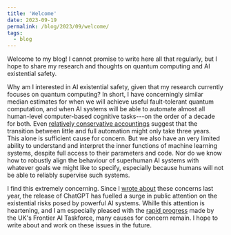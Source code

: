 ```yaml
---
title: 'Welcome'
date: 2023-09-19
permalink: /blog/2023/09/welcome/
tags:
  - blog
---
```


Welcome to my blog! I cannot promise to write here all that regularly, but I hope to share my research and thoughts on quantum computing and AI existential safety.

Why am I interested in AI existential safety, given that my research currently focuses on quantum computing?
In short, I have concerningly similar median estimates for when we will achieve useful fault-tolerant quantum computation, and when AI systems will be able to automate almost all human-level computer-based cognitive tasks---on the order of a decade for both.
Even [relatively conservative accountings](https://www.openphilanthropy.org/research/what-a-compute-centric-framework-says-about-takeoff-speeds/) suggest that the transition between little and full automation might only take three years.
This alone is sufficient cause for concern.
But we also have an very limited ability to understand and interpret the inner functions of machine learning systems, despite full access to their parameters and code.
Nor do we know how to robustly align the behaviour of superhuman AI systems with whatever goals we might like to specify, especially because humans will not be able to reliably supervise such systems.

I find this extremely concerning.
Since I [wrote about](https://honisoit.com/2022/10/the-risks-posed-by-artificial-intelligence-demand-serious-consideration/) these concerns last year, the release of ChatGPT has fuelled a surge in public attention on the existential risks posed by powerful AI systems.
Whille this attention is heartening, and I am especially pleased with the [rapid progress](https://www.gov.uk/government/publications/frontier-ai-taskforce-first-progress-report/frontier-ai-taskforce-first-progress-report) made by the UK's Frontier AI Taskforce, many causes for concern remain.
I hope to write about and work on these issues in the future.
